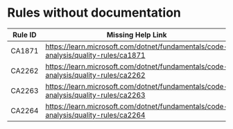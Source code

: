 # Rules without documentation

Rule ID | Missing Help Link | Title |
--------|-------------------|-------|
CA1871 | <https://learn.microsoft.com/dotnet/fundamentals/code-analysis/quality-rules/ca1871> | Do not pass a nullable struct to 'ArgumentNullException.ThrowIfNull' |
CA2262 | <https://learn.microsoft.com/dotnet/fundamentals/code-analysis/quality-rules/ca2262> | Set 'MaxResponseHeadersLength' properly |
CA2263 | <https://learn.microsoft.com/dotnet/fundamentals/code-analysis/quality-rules/ca2263> | Prefer generic overload when type is known |
CA2264 | <https://learn.microsoft.com/dotnet/fundamentals/code-analysis/quality-rules/ca2264> | Do not pass a non-nullable value to 'ArgumentNullException.ThrowIfNull' |
